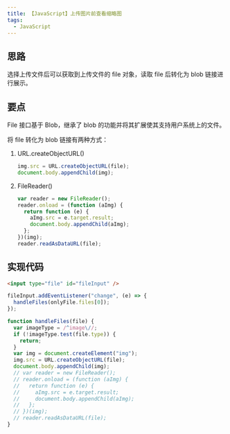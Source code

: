 ```yaml
---
title: 【JavaScript】上传图片前查看缩略图
tags:
  - JavaScript
---
```


## 思路

选择上传文件后可以获取到上传文件的 file 对象，读取 file 后转化为 blob 链接进行展示。

## 要点

File 接口基于 Blob，继承了 blob 的功能并将其扩展使其支持用户系统上的文件。

将 file 转化为 blob 链接有两种方式：

1. URL.createObjectURL()

   ```js
   img.src = URL.createObjectURL(file);
   document.body.appendChild(img);
   ```

2. FileReader()

   ```js
   var reader = new FileReader();
   reader.onload = (function (aImg) {
     return function (e) {
       aImg.src = e.target.result;
       document.body.appendChild(aImg);
     };
   })(img);
   reader.readAsDataURL(file);
   ```

## 实现代码

```html
<input type="file" id="fileInput" />
```

```js
fileInput.addEventListener("change", (e) => {
  handleFiles(onlyFile.files[0]);
});

function handleFiles(file) {
  var imageType = /^image\//;
  if (!imageType.test(file.type)) {
    return;
  }
  var img = document.createElement("img");
  img.src = URL.createObjectURL(file);
  document.body.appendChild(img);
  // var reader = new FileReader();
  // reader.onload = (function (aImg) {
  //   return function (e) {
  //     aImg.src = e.target.result;
  //     document.body.appendChild(aImg);
  //   };
  // })(img);
  // reader.readAsDataURL(file);
}
```
